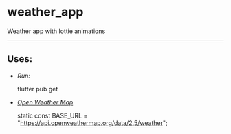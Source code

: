 # weather_app

Weather app with lottie animations

---

## Uses:

- *Run:*
    
    flutter pub get    

- *[Open Weather Map](https://openweathermap.org)*

    static const BASE_URL = "https://api.openweathermap.org/data/2.5/weather";


